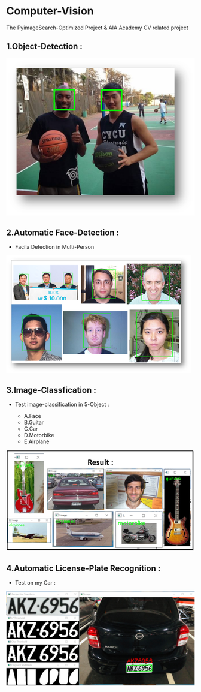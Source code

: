# Computer-Vision

The PyimageSearch-Optimized Project & AIA Academy CV related project

## 1.Object-Detection : 

![image](data/chp_1_0_basletball.png)


## 2.Automatic Face-Detection : 

- Facila Detection in Multi-Person

![image](data/chp_2_2_Test_Detector.png)

## 3.Image-Classfication : 

- Test image-classification in 5-Object :

    - A.Face 
    - B.Guitar
    - C.Car
    - D.Motorbike
    - E.Airplane

![image](data/chp_4_6_Classified_Result.png)


## 4.Automatic License-Plate Recognition  :

- Test on my Car :

![image](data/Car_Label.png)

